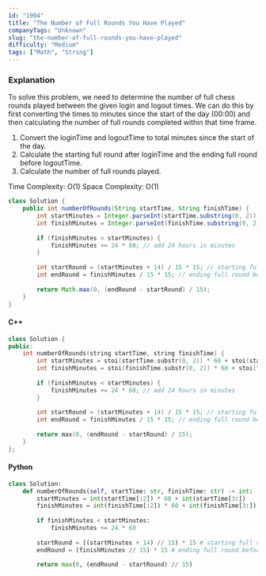 ```yaml
---
id: "1904"
title: "The Number of Full Rounds You Have Played"
companyTags: "Unknown"
slug: "the-number-of-full-rounds-you-have-played"
difficulty: "Medium"
tags: ["Math", "String"]
---
```


### Explanation
To solve this problem, we need to determine the number of full chess rounds played between the given login and logout times. We can do this by first converting the times to minutes since the start of the day (00:00) and then calculating the number of full rounds completed within that time frame.

1. Convert the loginTime and logoutTime to total minutes since the start of the day.
2. Calculate the starting full round after loginTime and the ending full round before logoutTime.
3. Calculate the number of full rounds played.

Time Complexity: O(1)
Space Complexity: O(1)

```java
class Solution {
    public int numberOfRounds(String startTime, String finishTime) {
        int startMinutes = Integer.parseInt(startTime.substring(0, 2)) * 60 + Integer.parseInt(startTime.substring(3));
        int finishMinutes = Integer.parseInt(finishTime.substring(0, 2)) * 60 + Integer.parseInt(finishTime.substring(3));
        
        if (finishMinutes < startMinutes) {
            finishMinutes += 24 * 60; // add 24 hours in minutes
        }
        
        int startRound = (startMinutes + 14) / 15 * 15; // starting full round after loginTime
        int endRound = finishMinutes / 15 * 15; // ending full round before logoutTime
        
        return Math.max(0, (endRound - startRound) / 15);
    }
}
```

#### C++
```cpp
class Solution {
public:
    int numberOfRounds(string startTime, string finishTime) {
        int startMinutes = stoi(startTime.substr(0, 2)) * 60 + stoi(startTime.substr(3));
        int finishMinutes = stoi(finishTime.substr(0, 2)) * 60 + stoi(finishTime.substr(3));
        
        if (finishMinutes < startMinutes) {
            finishMinutes += 24 * 60; // add 24 hours in minutes
        }
        
        int startRound = (startMinutes + 14) / 15 * 15; // starting full round after loginTime
        int endRound = finishMinutes / 15 * 15; // ending full round before logoutTime
        
        return max(0, (endRound - startRound) / 15);
    }
};
```

#### Python
```python
class Solution:
    def numberOfRounds(self, startTime: str, finishTime: str) -> int:
        startMinutes = int(startTime[:2]) * 60 + int(startTime[3:])
        finishMinutes = int(finishTime[:2]) * 60 + int(finishTime[3:])
        
        if finishMinutes < startMinutes:
            finishMinutes += 24 * 60
        
        startRound = ((startMinutes + 14) // 15) * 15 # starting full round after loginTime
        endRound = (finishMinutes // 15) * 15 # ending full round before logoutTime
        
        return max(0, (endRound - startRound) // 15)
```
